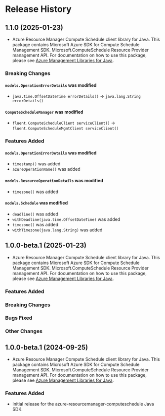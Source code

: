 # Release History

## 1.1.0 (2025-01-23)

- Azure Resource Manager Compute Schedule client library for Java. This package contains Microsoft Azure SDK for Compute Schedule Management SDK. Microsoft.ComputeSchedule Resource Provider management API. For documentation on how to use this package, please see [Azure Management Libraries for Java](https://aka.ms/azsdk/java/mgmt).

### Breaking Changes

#### `models.OperationErrorDetails` was modified

* `java.time.OffsetDateTime errorDetails()` -> `java.lang.String errorDetails()`

#### `ComputeScheduleManager` was modified

* `fluent.ComputeScheduleClient serviceClient()` -> `fluent.ComputeScheduleMgmtClient serviceClient()`

### Features Added

#### `models.OperationErrorDetails` was modified

* `timestamp()` was added
* `azureOperationName()` was added

#### `models.ResourceOperationDetails` was modified

* `timezone()` was added

#### `models.Schedule` was modified

* `deadline()` was added
* `withDeadline(java.time.OffsetDateTime)` was added
* `timezone()` was added
* `withTimezone(java.lang.String)` was added

## 1.0.0-beta.1 (2025-01-23)

- Azure Resource Manager Compute Schedule client library for Java. This package contains Microsoft Azure SDK for Compute Schedule Management SDK. Microsoft.ComputeSchedule Resource Provider management API. For documentation on how to use this package, please see [Azure Management Libraries for Java](https://aka.ms/azsdk/java/mgmt).

### Features Added

### Breaking Changes

### Bugs Fixed

### Other Changes

## 1.0.0-beta.1 (2024-09-25)

- Azure Resource Manager Compute Schedule client library for Java. This package contains Microsoft Azure SDK for Compute Schedule Management SDK. Microsoft.ComputeSchedule Resource Provider management API. For documentation on how to use this package, please see [Azure Management Libraries for Java](https://aka.ms/azsdk/java/mgmt).

### Features Added

- Initial release for the azure-resourcemanager-computeschedule Java SDK.
